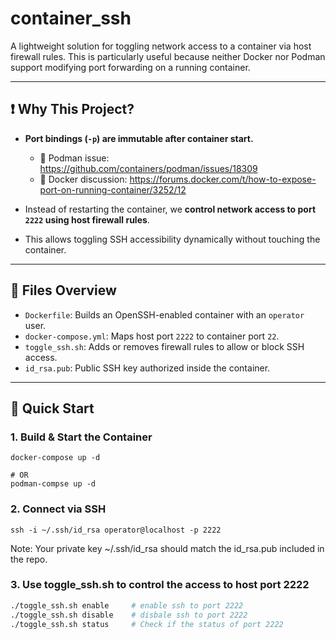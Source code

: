 # container_ssh

A lightweight solution for toggling network access to a container via host firewall rules. This is particularly useful because neither Docker nor Podman support modifying port forwarding on a running container.

---

## ❗ Why This Project?

- **Port bindings (`-p`) are immutable after container start.**
  - 🔗 Podman issue: https://github.com/containers/podman/issues/18309  
  - 🔗 Docker discussion: https://forums.docker.com/t/how-to-expose-port-on-running-container/3252/12

- Instead of restarting the container, we **control network access to port `2222` using host firewall rules**.

- This allows toggling SSH accessibility dynamically without touching the container.

---

## 🧰 Files Overview

- `Dockerfile`: Builds an OpenSSH-enabled container with an `operator` user.
- `docker-compose.yml`: Maps host port `2222` to container port `22`.
- `toggle_ssh.sh`: Adds or removes firewall rules to allow or block SSH access.
- `id_rsa.pub`: Public SSH key authorized inside the container.

---
## 🚀 Quick Start

### 1. Build & Start the Container
```
docker-compose up -d

# OR
podman-compse up -d

```
### 2. Connect via SSH

```
ssh -i ~/.ssh/id_rsa operator@localhost -p 2222
```
Note: Your private key ~/.ssh/id_rsa should match the id_rsa.pub included in the repo.

### 3. Use toggle_ssh.sh to control the access to host port 2222


```bash
./toggle_ssh.sh enable     # enable ssh to port 2222
./toggle_ssh.sh disable    # disbale ssh to port 2222
./toggle_ssh.sh status     # Check if the status of port 2222
```